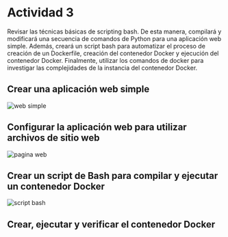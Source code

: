 # Actividad 3

Revisar las técnicas básicas de scripting bash. De esta manera, compilará y modificará una secuencia de comandos de Python para una aplicación web simple. Además, creará un script bash para automatizar el proceso de creación de un Dockerfile, creación del contenedor Docker y ejecución del contenedor Docker. Finalmente, utilizar los comandos de docker para investigar las complejidades de la instancia del contenedor Docker.

## Crear una aplicación web simple

![web simple](https://private-user-images.githubusercontent.com/118635410/321801591-1744d7d2-53a5-4b67-aae0-715666ec13b4.png?jwt=eyJhbGciOiJIUzI1NiIsInR5cCI6IkpXVCJ9.eyJpc3MiOiJnaXRodWIuY29tIiwiYXVkIjoicmF3LmdpdGh1YnVzZXJjb250ZW50LmNvbSIsImtleSI6ImtleTUiLCJleHAiOjE3MTI4NzQ2MTYsIm5iZiI6MTcxMjg3NDMxNiwicGF0aCI6Ii8xMTg2MzU0MTAvMzIxODAxNTkxLTE3NDRkN2QyLTUzYTUtNGI2Ny1hYWUwLTcxNTY2NmVjMTNiNC5wbmc_WC1BbXotQWxnb3JpdGhtPUFXUzQtSE1BQy1TSEEyNTYmWC1BbXotQ3JlZGVudGlhbD1BS0lBVkNPRFlMU0E1M1BRSzRaQSUyRjIwMjQwNDExJTJGdXMtZWFzdC0xJTJGczMlMkZhd3M0X3JlcXVlc3QmWC1BbXotRGF0ZT0yMDI0MDQxMVQyMjI1MTZaJlgtQW16LUV4cGlyZXM9MzAwJlgtQW16LVNpZ25hdHVyZT1mNmVhYTM3ZmIyYWQ2MjI1NGM3NGFmOGIyY2ZkOGE0YmM2YmJlM2QzZjJlYjU2NDNlYThiYzZiNzM5MGYxYWFkJlgtQW16LVNpZ25lZEhlYWRlcnM9aG9zdCZhY3Rvcl9pZD0wJmtleV9pZD0wJnJlcG9faWQ9MCJ9.dXZVHegUjNo6Eyoc5a8Yr0Mzz2NW8hA4P0IdcrFK0ho)

## Configurar la aplicación web para utilizar archivos de sitio web

![pagina web](https://private-user-images.githubusercontent.com/118635410/321803691-2a14522b-1baa-4af1-b660-6e382cde4d8d.png?jwt=eyJhbGciOiJIUzI1NiIsInR5cCI6IkpXVCJ9.eyJpc3MiOiJnaXRodWIuY29tIiwiYXVkIjoicmF3LmdpdGh1YnVzZXJjb250ZW50LmNvbSIsImtleSI6ImtleTUiLCJleHAiOjE3MTI4NzU0ODQsIm5iZiI6MTcxMjg3NTE4NCwicGF0aCI6Ii8xMTg2MzU0MTAvMzIxODAzNjkxLTJhMTQ1MjJiLTFiYWEtNGFmMS1iNjYwLTZlMzgyY2RlNGQ4ZC5wbmc_WC1BbXotQWxnb3JpdGhtPUFXUzQtSE1BQy1TSEEyNTYmWC1BbXotQ3JlZGVudGlhbD1BS0lBVkNPRFlMU0E1M1BRSzRaQSUyRjIwMjQwNDExJTJGdXMtZWFzdC0xJTJGczMlMkZhd3M0X3JlcXVlc3QmWC1BbXotRGF0ZT0yMDI0MDQxMVQyMjM5NDRaJlgtQW16LUV4cGlyZXM9MzAwJlgtQW16LVNpZ25hdHVyZT0wNDdkZmY2YzVmYjQ2MjQ3ZjhiZWNhNWZkZWIxYmE0ZDcwMjVjMGNlODhkMTZkM2JjNTgxNTAyODIxNjU3MTA0JlgtQW16LVNpZ25lZEhlYWRlcnM9aG9zdCZhY3Rvcl9pZD0wJmtleV9pZD0wJnJlcG9faWQ9MCJ9.5mI1FPoh0vL4NL69_q8vrUoOMvkQWGooOU-QvcEbIO8)

## Crear un script de Bash para compilar y ejecutar un contenedor Docker

![script bash](https://private-user-images.githubusercontent.com/118635410/321805472-7b17d111-d2a2-41c2-969e-b44dac29bbb1.png?jwt=eyJhbGciOiJIUzI1NiIsInR5cCI6IkpXVCJ9.eyJpc3MiOiJnaXRodWIuY29tIiwiYXVkIjoicmF3LmdpdGh1YnVzZXJjb250ZW50LmNvbSIsImtleSI6ImtleTUiLCJleHAiOjE3MTI4NzYyMjQsIm5iZiI6MTcxMjg3NTkyNCwicGF0aCI6Ii8xMTg2MzU0MTAvMzIxODA1NDcyLTdiMTdkMTExLWQyYTItNDFjMi05NjllLWI0NGRhYzI5YmJiMS5wbmc_WC1BbXotQWxnb3JpdGhtPUFXUzQtSE1BQy1TSEEyNTYmWC1BbXotQ3JlZGVudGlhbD1BS0lBVkNPRFlMU0E1M1BRSzRaQSUyRjIwMjQwNDExJTJGdXMtZWFzdC0xJTJGczMlMkZhd3M0X3JlcXVlc3QmWC1BbXotRGF0ZT0yMDI0MDQxMVQyMjUyMDRaJlgtQW16LUV4cGlyZXM9MzAwJlgtQW16LVNpZ25hdHVyZT00ODU4YzJmMDUyYmZmNjVjOTcxYTU2ODk1NjI1YjVlYTU4NDJjM2ZhYjI1NTg3MTRiYjVhZjNhODUxMmE0N2I2JlgtQW16LVNpZ25lZEhlYWRlcnM9aG9zdCZhY3Rvcl9pZD0wJmtleV9pZD0wJnJlcG9faWQ9MCJ9.LRNWt7Wm8JH3EC9QvJTbMatENyyIekuXQ7Hw4AtFcPw)

## Crear, ejecutar y verificar el contenedor Docker

